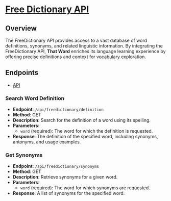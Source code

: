 # [Free Dictionary API](https://dictionaryapi.dev/)

## Overview

The FreeDictionary API provides access to a vast database of word definitions, synonyms, and related linguistic information. By integrating the FreeDictionary API, **That Word** enriches its language learning experience by offering precise definitions and context for vocabulary exploration.

## Endpoints

- [API](https://api.dictionaryapi.dev/api/v2/entries/en/<word>)


### Search Word Definition

- **Endpoint**: `/api/freedictionary/definition`
- **Method**: GET
- **Description**: Search for the definition of a word using its spelling.
- **Parameters**:
  - `word` (required): The word for which the definition is requested.
- **Response**: The definition of the specified word, including synonyms, antonyms, and usage examples.

### Get Synonyms

- **Endpoint**: `/api/freedictionary/synonyms`
- **Method**: GET
- **Description**: Retrieve synonyms for a given word.
- **Parameters**:
  - `word` (required): The word for which synonyms are requested.
- **Response**: A list of synonyms for the specified word.
